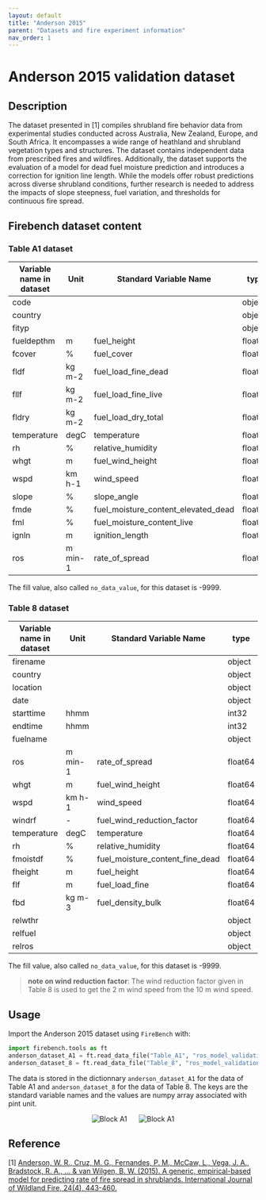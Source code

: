 ```yaml
---
layout: default
title: "Anderson 2015"
parent: "Datasets and fire experiment information"
nav_order: 1
---
```


# Anderson 2015 validation dataset

## Description

The dataset presented in [1] compiles shrubland fire behavior data from experimental studies conducted across Australia, New Zealand, Europe, and South Africa. It encompasses a wide range of heathland and shrubland vegetation types and structures.  The dataset contains independent data from prescribed fires and wildfires. Additionally, the dataset supports the evaluation of a model for dead fuel moisture prediction and introduces a correction for ignition line length. While the models offer robust predictions across diverse shrubland conditions, further research is needed to address the impacts of slope steepness, fuel variation, and thresholds for continuous fire spread.

## Firebench dataset content

### Table A1 dataset

Variable name in dataset    | Unit  | Standard Variable Name    | type      | Source
------------------------    | ----  | ----------------------    | ----      | ------
code                        |       |                           | object    | [1]
country                     |       |                           | object    | [1]
fityp                       |       |                           | object    | [1]
fueldepthm                  | m     | fuel_height               | float64   | [1]
fcover                      | %     | fuel_cover                | float64   | [1]
fldf                        | kg m-2| fuel_load_fine_dead       | float64   | [1]
fllf                        | kg m-2| fuel_load_fine_live       | float64   | [1]
fldry                       | kg m-2| fuel_load_dry_total       | float64   | [1]
temperature                 | degC  | temperature               | float64   | [1]
rh                          | %     | relative_humidity         | float64   | [1]
whgt                        | m     | fuel_wind_height          | float64   | [1]
wspd                        | km h-1| wind_speed                | float64   | [1]
slope                       | %     | slope_angle               | float64   | [1]
fmde                        | %     | fuel_moisture_content_elevated_dead | float64   | [1]
fml                         | %     | fuel_moisture_content_live| float64   | [1]
ignln                       | m     | ignition_length           | float64   | [1]
ros                         | m min-1| rate_of_spread           | float64   | [1]

The fill value, also called `no_data_value`, for this dataset is -9999.

### Table 8 dataset

Variable name in dataset    | Unit  | Standard Variable Name    | type      | Source
------------------------    | ----  | ----------------------    | ----      | ------
firename                    |       |                           | object    | [1]
country                     |       |                           | object    | [1]
location                    |       |                           | object    | [1]
date                        |       |                           | object    | [1]
starttime                   | hhmm  |                           | int32     | [1]
endtime                     | hhmm  |                           | int32     | [1]
fuelname                    |       |                           | object    | [1]
ros                         | m min-1| rate_of_spread           | float64   | [1]
whgt                        | m     | fuel_wind_height          | float64   | [1]
wspd                        | km h-1| wind_speed                | float64   | [1]
windrf                      | -     | fuel_wind_reduction_factor| float64   | [1]
temperature                 | degC  | temperature               | float64   | [1]
rh                          | %     | relative_humidity         | float64   | [1]
fmoistdf                    | %     | fuel_moisture_content_fine_dead         | float64   | [1]
fheight                     | m     | fuel_height               | float64   | [1]
flf                         | m     | fuel_load_fine            | float64   | [1]
fbd                         | kg m-3| fuel_density_bulk         | float64   | [1]
relwthr                     |       |                           | object    | [1]
relfuel                     |       |                           | object    | [1]
relros                      |       |                           | object    | [1]

The fill value, also called `no_data_value`, for this dataset is -9999.

> **note on wind reduction factor**: The wind reduction factor given in Table 8 is used to get the 2 m wind speed from the 10 m wind speed.

## Usage

Import the Anderson 2015 dataset using `FireBench` with:
```python
import firebench.tools as ft
anderson_dataset_A1 = ft.read_data_file("Table_A1", "ros_model_validation/Anderson_2015")
anderson_dataset_8 = ft.read_data_file("Table_8", "ros_model_validation/Anderson_2015")
```
The data is stored in the dictionnary `anderson_dataset_A1` for the data of Table A1 and `anderson_dataset_8` for the data of Table 8.
The keys are the standard variable names and the values are numpy array associated with pint unit.

<div style="text-align: center;">
    <img src="../../assets/diagram_blocks/dataset/anderson2015_A1.svg" alt="Block A1" style="margin-right: 10px;"/>
    <img src="../../assets/diagram_blocks/dataset/anderson2015_8.svg" alt="Block A1" style="margin-left: 10px;"/>
</div>

## Reference

[1] [Anderson, W. R., Cruz, M. G., Fernandes, P. M., McCaw, L., Vega, J. A., Bradstock, R. A., ... & van Wilgen, B. W. (2015). A generic, empirical-based model for predicting rate of fire spread in shrublands. International Journal of Wildland Fire, 24(4), 443-460.](https://doi.org/10.1071/WF14130)